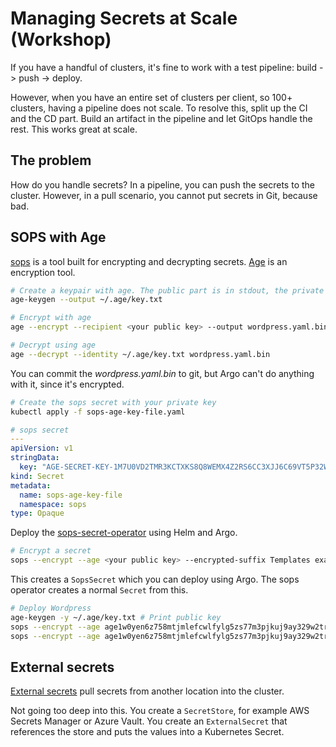 # Managing Secrets at Scale (Workshop)

If you have a handful of clusters, it's fine to work with a test pipeline: build -> push -> deploy. 

However, when you have an entire set of clusters per client, so 100+ clusters, having a pipeline does not scale. To resolve this, split up the CI and the CD part. Build an artifact in the pipeline and let
GitOps handle the rest. This works great at scale.

## The problem

How do you handle secrets? In a pipeline, you can push the secrets to the cluster. However, in a pull scenario, you cannot put secrets in Git, because bad.

## SOPS with Age

[sops](https://github.com/getsops/sops) is a tool built for encrypting and decrypting secrets. [Age](https://github.com/FiloSottile/age) is an encryption tool.

```bash
# Create a keypair with age. The public part is in stdout, the private part is in ~/.age/key.txt
age-keygen --output ~/.age/key.txt

# Encrypt with age
age --encrypt --recipient <your public key> --output wordpress.yaml.bin wordpress.yaml

# Decrypt using age
age --decrypt --identity ~/.age/key.txt wordpress.yaml.bin
```

You can commit the _wordpress.yaml.bin_ to git, but Argo can't do anything with it, since it's encrypted.

```bash
# Create the sops secret with your private key
kubectl apply -f sops-age-key-file.yaml
```

```yaml
# sops secret
---
apiVersion: v1
stringData:
  key: "AGE-SECRET-KEY-1M7U0VD2TMR3KCTXKS8Q8WEMX4Z2RS6CC3XJJ6C69VT5P32WVRQ9SS0E22R"
kind: Secret
metadata:
  name: sops-age-key-file
  namespace: sops
type: Opaque
```

Deploy the [sops-secret-operator](https://isindir.github.io/sops-secrets-operator/) using Helm and Argo.

```bash
# Encrypt a secret
sops --encrypt --age <your public key> --encrypted-suffix Templates example-sops-secret-template.yaml | tee example-sops-secret.yaml
```

This creates a `SopsSecret` which you can deploy using Argo. The sops operator creates a normal `Secret` from this.

```bash
# Deploy Wordpress
age-keygen -y ~/.age/key.txt # Print public key
sops --encrypt --age age1w0yen6z758mtjmlefcwlfylg5zs77m3pjkuj9ay329w2trw9hvhqk3sjhr --encrypted-suffix Templates mysql-sops-secrets-template.yaml | tee mysql-sops-secrets.yaml
sops --encrypt --age age1w0yen6z758mtjmlefcwlfylg5zs77m3pjkuj9ay329w2trw9hvhqk3sjhr --encrypted-suffix Templates wordpress-sops-secrets-template.yaml | tee wordpress-sops-secrets.yaml
```

## External secrets

[External secrets](https://external-secrets.io/latest/) pull secrets from another location into the cluster.

Not going too deep into this. You create a `SecretStore`, for example AWS Secrets Manager or Azure Vault. You create an `ExternalSecret` that references the store and puts the values into a Kubernetes Secret.
